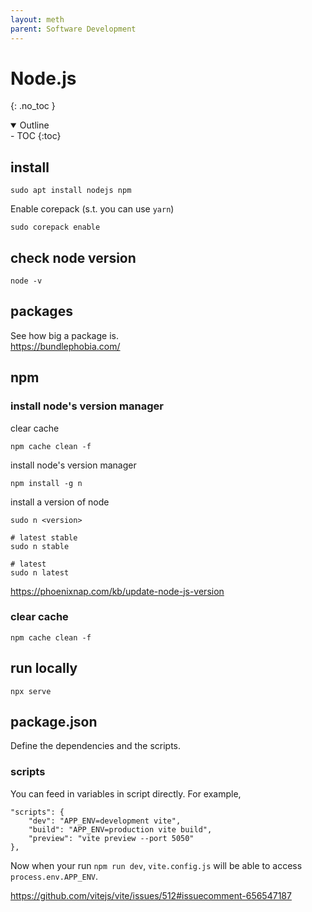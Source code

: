 ```yaml
---
layout: meth
parent: Software Development
---
```

# Node.js
{: .no_toc }

<details open markdown="block">
  <summary>
    Outline
  </summary>
- TOC
{:toc}
</details>

## install
```
sudo apt install nodejs npm
```

Enable corepack (s.t. you can use `yarn`)
```
sudo corepack enable
```

## check node version
```
node -v
```

## packages

See how big a package is.  
<https://bundlephobia.com/>

## npm
### install node's version manager
clear cache
```
npm cache clean -f
```

install node's version manager
```
npm install -g n
```

install a version of node
```
sudo n <version>

# latest stable
sudo n stable

# latest
sudo n latest
```

<https://phoenixnap.com/kb/update-node-js-version>

### clear cache
```
npm cache clean -f
```

## run locally
```
npx serve
```

## package.json

Define the dependencies and the scripts.

### scripts

You can feed in variables in script directly. For example,

```
"scripts": {
	"dev": "APP_ENV=development vite",
	"build": "APP_ENV=production vite build",
	"preview": "vite preview --port 5050"
},
```

Now when your run `npm run dev`, `vite.config.js` will be able to access `process.env.APP_ENV`.

<https://github.com/vitejs/vite/issues/512#issuecomment-656547187>